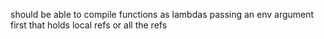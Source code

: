 should be able to compile functions as lambdas
passing an env argument first that holds local refs or all the refs

